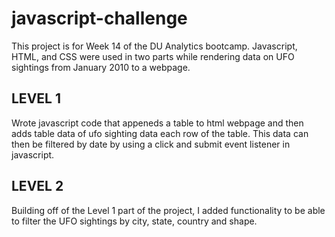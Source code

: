 # javascript-challenge
This project is for Week 14 of the DU Analytics bootcamp. Javascript, HTML, and CSS were used in two parts while rendering data on UFO sightings from January 2010 to a webpage.
## LEVEL 1
Wrote javascript code that appeneds a table to html webpage and then adds table data of ufo sighting data each row of the table.  This data can then be filtered by date by using a click and submit event listener in javascript.
## LEVEL 2
Building off of the Level 1 part of the project, I added functionality to be able to filter the UFO sightings by city, state, country and shape.

